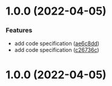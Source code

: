 # 1.0.0 (2022-04-05)

### Features

- add code specification ([ae6c8dd](https://github.com/ruixijiejie/my-vue-app/commit/ae6c8dd80a2b9eae6a8e88a28b6e0c5a2243ea44))
- add code specification ([c26736c](https://github.com/ruixijiejie/my-vue-app/commit/c26736c5766edcdb60c00d90a1051f4e068601db))

# 1.0.0 (2022-04-05)

